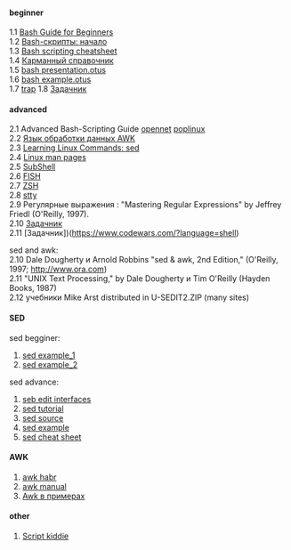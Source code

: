 #### beginner
1.1 [Bash Guide for Beginners](https://www.tldp.org/LDP/Bash-Beginners-Guide/html/)  
1.2 [Bash-скрипты: начало](https://habr.com/ru/company/ruvds/blog/325522/)  
1.3 [Bash scripting cheatsheet](https://devhints.io/bash)  
1.4 [Карманный справочник](https://slack-files.com/files-pri-safe/T73A2HU1L-FTEKZQ882/bash_____________________________________________________________.pdf?c=1582268809-f7a8d24379df527139424f9186e778ea4758fa9a)  
1.5 [bash presentation.otus](https://otus.ru/media-private/bb/be/%D0%A2%D0%B5%D0%BE%D1%80%D0%B8%D1%8F_Bash-5373-bbbe25.pdf?hash=ElEps9phUnYcI2rTFQ5SIA&expires=1582295049)  
1.6 [bash example.otus](https://gitlab.com/otus_linux/stands-05-bash)  
1.7 [trap](https://rtfm.co.ua/bash-ispolzovanie-komandy-trap-dlya-perexvata-signalov-preryvaniya-processa/)
1.8 [Задачник](https://www.funtoo.org/Bash_by_Example,_Part_1)  

#### advanced
2.1  Advanced Bash-Scripting Guide [opennet](https://www.opennet.ru/docs/RUS/bash_scripting_guide/) [poplinux](https://poplinux.ru/sites/default/files/Advanced-Bash-Scripting-Guide.pdf)   
2.2  [Язык обработки данных AWK](https://www.opennet.ru/docs/RUS/awk/)  
2.3  [Learning Linux Commands: sed](https://linuxconfig.org/learning-linux-commands-sed)  
2.4  [Linux man pages](https://linux.die.net/man/)  
2.5  [SubShell](https://mywiki.wooledge.org/SubShell)  
2.6  [FISH](https://github.com/oh-my-fish/oh-my-fish)  
2.7  [ZSH](https://github.com/ohmyzsh/ohmyzsh)  
2.8  [stty](https://linux.die.net/man/1/stty)  
2.9 Регулярные выражения : "Mastering Regular Expressions" by Jeffrey Friedl (O'Reilly, 1997).  
2.10 [Задачник](https://wiki-dev.bash-hackers.org)  
2.11 [Задачник])(https://www.codewars.com/?language=shell)  
 
 
 sed and awk:  
2.10 Dale Dougherty и Arnold Robbins "sed & awk, 2nd Edition," (O'Reilly, 1997; http://www.ora.com)     
2.11 "UNIX Text Processing," by Dale Dougherty и Tim O'Reilly (Hayden Books, 1987)   
2.12 учебники Mike Arst distributed in U-SEDIT2.ZIP (many sites)    

#### SED
sed begginer:  
1.  [sed example_1](http://www.lissyara.su/doc/programming/sed/)  
2.  [sed example_2](http://ant0.ru/sed1line.html)  

sed advance:  
1. [seb edit interfaces](http://ant0.ru/sed_edit_interfaces.html)  
2. [sed tutorial](https://www.grymoire.com/Unix/Sed.html)  
3. [sed source](https://web.archive.org/web/20060208161216/http://sed.sourceforge.net/)  
4. [sed example](http://sed.sourceforge.net/sed1line.txt)   
5. [sed cheat sheet](https://catonmat.net/ftp/sed.stream.editor.cheat.sheet.pdf)  

#### AWK  
1. [awk habr](https://habr.com/ru/company/ruvds/blog/327754/) 
2. [awk manual](https://www.gnu.org/software/gawk/manual/html_node/index.html)  
3. [Awk в примерах](https://www.ibm.com/developerworks/ru/library/l-awk1/index.html)  

#### other  
1. [Script kiddie](https://ru.wikipedia.org/wiki/Скрипт-кидди)
